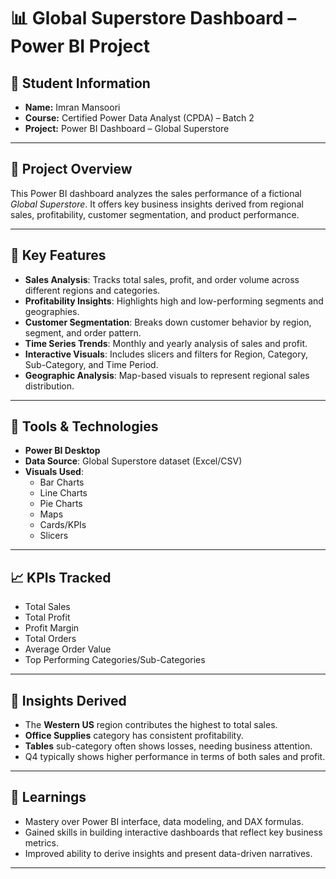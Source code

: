 
# 📊 Global Superstore Dashboard – Power BI Project

## 👤 Student Information
- **Name:** Imran Mansoori
- **Course:** Certified Power Data Analyst (CPDA) – Batch 2
- **Project:** Power BI Dashboard – Global Superstore

---

## 📝 Project Overview
This Power BI dashboard analyzes the sales performance of a fictional *Global Superstore*. It offers key business insights derived from regional sales, profitability, customer segmentation, and product performance.

---

## 📌 Key Features
- **Sales Analysis**: Tracks total sales, profit, and order volume across different regions and categories.
- **Profitability Insights**: Highlights high and low-performing segments and geographies.
- **Customer Segmentation**: Breaks down customer behavior by region, segment, and order pattern.
- **Time Series Trends**: Monthly and yearly analysis of sales and profit.
- **Interactive Visuals**: Includes slicers and filters for Region, Category, Sub-Category, and Time Period.
- **Geographic Analysis**: Map-based visuals to represent regional sales distribution.

---

## 🔧 Tools & Technologies
- **Power BI Desktop**
- **Data Source**: Global Superstore dataset (Excel/CSV)
- **Visuals Used**:
  - Bar Charts
  - Line Charts
  - Pie Charts
  - Maps
  - Cards/KPIs
  - Slicers

---

## 📈 KPIs Tracked
- Total Sales
- Total Profit
- Profit Margin
- Total Orders
- Average Order Value
- Top Performing Categories/Sub-Categories

---

## 📍 Insights Derived
- The **Western US** region contributes the highest to total sales.
- **Office Supplies** category has consistent profitability.
- **Tables** sub-category often shows losses, needing business attention.
- Q4 typically shows higher performance in terms of both sales and profit.

---

## 🧠 Learnings
- Mastery over Power BI interface, data modeling, and DAX formulas.
- Gained skills in building interactive dashboards that reflect key business metrics.
- Improved ability to derive insights and present data-driven narratives.

---

